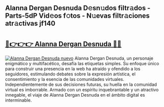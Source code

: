 ## Alanna Dergan Desnuda D𝚎sn𝚞dos filtr𝚊dos - Parts-5dP Vid𝚎os f𝚘tos - N𝚞evas filtr𝚊ciones atr𝚊ctivas jf140

# <h2><a href="http://mbbi3uv.tromn.icu/?c=Alanna+Dergan+Desnuda">🔗👉👉👉 Alanna Dergan Desnuda 🔗🔗</a></h2>

[![Alanna Dergan Desnuda nuevo](https://i.imgur.com/pEAQMta.gif)](http://mbbi3uv.tromn.icu/?c=Alanna+Dergan+Desnuda)
Alanna Dergan Desnuda, un personaje enigmático y multifacético, desafía las etiquetas simples. Su enfoque único para construir una presencia en la web ha atraído y ofendido a los seguidores, estimulando debates sobre la expresión artística, el consentimiento y la esencia de las comunidades virtuales. Independientemente de sus decisiones futuras, su huella en la comunidad virtual es imborrable. Armado con un espíritu inquebrantable y un atractivo innegable, el viaje de Alanna Dergan Desnuda en el ámbito digital es interminable.
